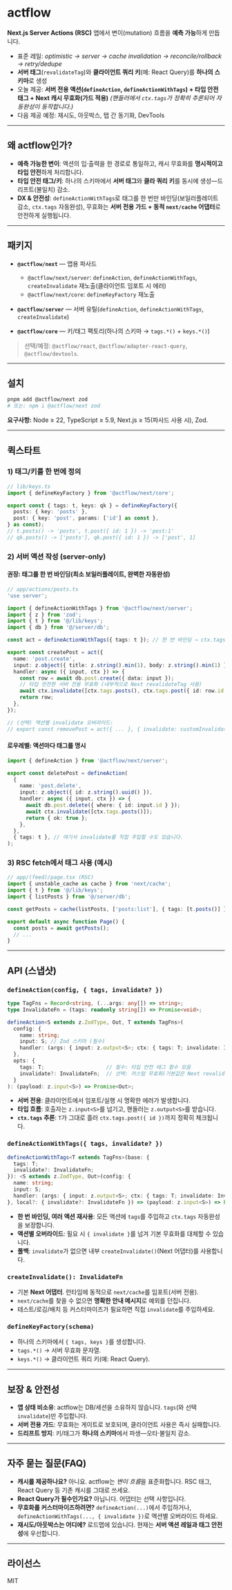 # actflow

**Next.js Server Actions (RSC)** 앱에서 변이(mutation) 흐름을 **예측 가능**하게 만듭니다.

- 표준 레일: _optimistic → server → cache invalidation → reconcile/rollback → retry/dedupe_
- **서버 태그**(`revalidateTag`)와 **클라이언트 쿼리 키**(예: React Query)를 **하나의 스키마**로 생성
- 오늘 제공: **서버 전용 액션(`defineAction`, `defineActionWithTags`) + 타입 안전 태그 + Next 캐시 무효화(가드 적용)**
  _(핸들러에서 `ctx.tags`가 정확히 추론되어 자동완성이 동작합니다.)_
- 다음 제공 예정: 재시도, 아웃박스, 탭 간 동기화, DevTools

---

## 왜 actflow인가?

- **예측 가능한 변이**: 액션의 입·출력을 한 경로로 통일하고, 캐시 무효화를 **명시적이고 타입 안전**하게 처리합니다.
- **타입 안전 태그/키**: 하나의 스키마에서 **서버 태그**와 **클라 쿼리 키**를 동시에 생성—드리프트(불일치) 감소.
- **DX & 안전성**: `defineActionWithTags`로 태그를 한 번만 바인딩(보일러플레이트 감소, `ctx.tags` 자동완성), 무효화는 **서버 전용 가드 + 동적 `next/cache` 어댑터**로 안전하게 실행됩니다.

---

## 패키지

- **`@actflow/next`** — 앱용 파사드
  - `@actflow/next/server`: `defineAction`, `defineActionWithTags`, `createInvalidate` 재노출(클라이언트 임포트 시 에러)
  - `@actflow/next/core`: `defineKeyFactory` 재노출

- **`@actflow/server`** — 서버 유틸(`defineAction`, `defineActionWithTags`, `createInvalidate`)
- **`@actflow/core`** — 키/태그 팩토리(하나의 스키마 → `tags.*()` + `keys.*()`)

> 선택/예정: `@actflow/react`, `@actflow/adapter-react-query`, `@actflow/devtools`.

---

## 설치

```bash
pnpm add @actflow/next zod
# 또는: npm i @actflow/next zod
```

**요구사항:** Node ≥ 22, TypeScript ≥ 5.9, Next.js ≥ 15(파사드 사용 시), Zod.

---

## 퀵스타트

### 1) 태그/키를 한 번에 정의

```ts
// lib/keys.ts
import { defineKeyFactory } from '@actflow/next/core';

export const { tags: t, keys: qk } = defineKeyFactory({
  posts: { key: 'posts' },
  post: { key: 'post', params: ['id'] as const },
} as const);
// t.posts() -> 'posts', t.post({ id: 1 }) -> 'post:1'
// qk.posts() -> ['posts'], qk.post({ id: 1 }) -> ['post', 1]
```

### 2) 서버 액션 작성 (server-only)

#### 권장: 태그를 한 번 바인딩(최소 보일러플레이트, 완벽한 자동완성)

```ts
// app/actions/posts.ts
'use server';

import { defineActionWithTags } from '@actflow/next/server';
import { z } from 'zod';
import { t } from '@/lib/keys';
import { db } from '@/server/db';

const act = defineActionWithTags({ tags: t }); // 한 번 바인딩 → ctx.tags 완전 추론

export const createPost = act({
  name: 'post.create',
  input: z.object({ title: z.string().min(1), body: z.string().min(1) }),
  handler: async ({ input, ctx }) => {
    const row = await db.post.create({ data: input });
    // 타입 안전한 서버 전용 무효화 (내부적으로 Next revalidateTag 사용)
    await ctx.invalidate([ctx.tags.posts(), ctx.tags.post({ id: row.id })]);
    return row;
  },
});

// (선택) 액션별 invalidate 오버라이드:
// export const removePost = act({ ... }, { invalidate: customInvalidate });
```

#### 로우레벨: 액션마다 태그를 명시

```ts
import { defineAction } from '@actflow/next/server';

export const deletePost = defineAction(
  {
    name: 'post.delete',
    input: z.object({ id: z.string().uuid() }),
    handler: async ({ input, ctx }) => {
      await db.post.delete({ where: { id: input.id } });
      await ctx.invalidate([ctx.tags.posts()]);
      return { ok: true };
    },
  },
  { tags: t }, // 여기서 invalidate를 직접 주입할 수도 있습니다.
);
```

### 3) RSC fetch에서 태그 사용 (예시)

```ts
// app/(feed)/page.tsx (RSC)
import { unstable_cache as cache } from 'next/cache';
import { t } from '@/lib/keys';
import { listPosts } from '@/server/db';

const getPosts = cache(listPosts, ['posts:list'], { tags: [t.posts()] });

export default async function Page() {
  const posts = await getPosts();
  // ...
}
```

---

## API (스냅샷)

### `defineAction(config, { tags, invalidate? })`

```ts
type TagFns = Record<string, (...args: any[]) => string>;
type InvalidateFn = (tags: readonly string[]) => Promise<void>;

defineAction<S extends z.ZodType, Out, T extends TagFns>(
  config: {
    name: string;
    input: S; // Zod 스키마 (필수)
    handler: (args: { input: z.output<S>; ctx: { tags: T; invalidate: InvalidateFn } }) => Promise<Out>;
  },
  opts: {
    tags: T;                    // 필수: 타입 안전 태그 함수 모음
    invalidate?: InvalidateFn;  // 선택: 커스텀 무효화(기본값은 Next revalidateTag)
  }
): (payload: z.input<S>) => Promise<Out>;
```

- **서버 전용**: 클라이언트에서 임포트/실행 시 명확한 에러가 발생합니다.
- **타입 흐름**: 호출자는 `z.input<S>`를 넘기고, 핸들러는 `z.output<S>`를 받습니다.
- **`ctx.tags` 추론**: `T`가 그대로 흘러 `ctx.tags.post({ id })`까지 정확히 체크됩니다.

### `defineActionWithTags({ tags, invalidate? })`

```ts
defineActionWithTags<T extends TagFns>(base: {
  tags: T;
  invalidate?: InvalidateFn;
}): <S extends z.ZodType, Out>(config: {
  name: string;
  input: S;
  handler: (args: { input: z.output<S>; ctx: { tags: T; invalidate: InvalidateFn } }) => Promise<Out>;
}, local?: { invalidate?: InvalidateFn }) => (payload: z.input<S>) => Promise<Out>;
```

- **한 번 바인딩, 여러 액션 재사용**: 모든 액션에 `tags`를 주입하고 `ctx.tags` 자동완성을 보장합니다.
- **액션별 오버라이드**: 필요 시 `{ invalidate }`를 넘겨 기본 무효화를 대체할 수 있습니다.
- **폴백**: `invalidate`가 없으면 내부 `createInvalidate()`(Next 어댑터)를 사용합니다.

### `createInvalidate(): InvalidateFn`

- 기본 **Next 어댑터**. 런타임에 동적으로 `next/cache`를 임포트(서버 전용).
- `next/cache`를 찾을 수 없으면 **명확한 안내 메시지**로 예외를 던집니다.
- 테스트/로깅/배치 등 커스터마이즈가 필요하면 직접 `invalidate`를 주입하세요.

### `defineKeyFactory(schema)`

- 하나의 스키마에서 `{ tags, keys }`를 생성합니다.
- `tags.*()` → 서버 무효화 문자열.
- `keys.*()` → 클라이언트 쿼리 키(예: React Query).

---

## 보장 & 안전성

- **앱 상태 비소유**: actflow는 DB/세션을 소유하지 않습니다. `tags`(와 선택 `invalidate`)만 주입합니다.
- **서버 전용 가드**: 무효화는 게이트로 보호되며, 클라이언트 사용은 즉시 실패합니다.
- **드리프트 방지**: 키/태그가 **하나의 스키마**에서 파생—오타·불일치 감소.

---

## 자주 묻는 질문(FAQ)

- **캐시를 제공하나요?** 아니요. actflow는 *변이 흐름*을 표준화합니다. RSC 태그, React Query 등 기존 캐시를 그대로 쓰세요.
- **React Query가 필수인가요?** 아닙니다. 어댑터는 선택 사항입니다.
- **무효화를 커스터마이즈하려면?** `defineAction(...)`에서 주입하거나, `defineActionWithTags(..., { invalidate })`로 액션별 오버라이드 하세요.
- **재시도/아웃박스는 어디에?** 로드맵에 있습니다. 현재는 **서버 액션 레일과 태그 안전성**에 우선합니다.

---

## 라이선스

MIT

